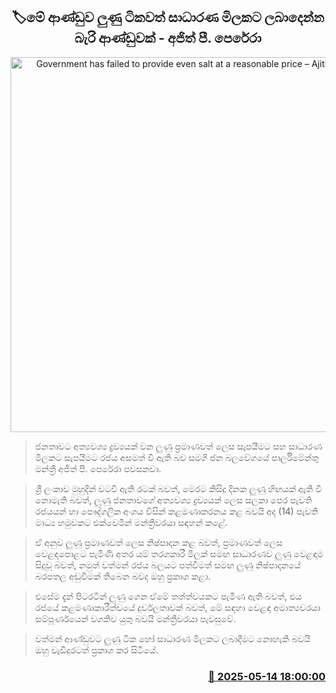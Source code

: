 <p align='center'><b><h2 align='center' title='Government has failed to provide even salt at a reasonable price – Ajith P. Perera'>🏷මේ ආණ්ඩුව ලුණු ටිකවත් සාධාරණ මිලකට ලබාදෙන්න බැරි ආණ්ඩුවක් - අජිත් පී. පෙරේරා</h2></b></p>
<p align='center'><img src='https://helakuru.sgp1.cdn.digitaloceanspaces.com/esana/images/lib/ajithPperera-archived.jpg' width='600' alt='Government has failed to provide even salt at a reasonable price – Ajith P. Perera'></p>

> ජනතාවට අත්‍යවශ්‍ය ද්‍රව්‍යයක් වන ලුණු ප්‍රමාණවත් ලෙස සැපයීමට සහ සාධාරණ මිලකට සැපයීමට රජය අසමත් වී ඇති බව සමගි ජන බලවේගයේ පාර්ලිමේන්තු මන්ත්‍රී අජිත් පී. පෙරේරා පවසනවා.

> ශ්‍රී ලංකාව මුහුදින් වටවී ඇති රටක් බවත්, මෙරට කිසිදු දිනක ලුණු හිඟයක් ඇති වී නොමැති බවත්, ලුණු ජනතාවගේ අත්‍යවශ්‍ය ද්‍රව්‍යයක් ලෙස සලකා පෙර පැවති රජයයන් හා පෞද්ගලික අංශය විසින් කළමණාකරනය කළ බවයි අද (14) පැවති මාධ්‍ය හමුවකට එක්වෙමින් මන්ත්‍රීවරයා සඳහන් කළේ.

> ඒ අනුව ලුණු ප්‍රමාණවත් ලෙස නිෂ්පාදන කළ බවත්, ප්‍රමාණවත් ලෙස වෙළඳපොළට පැමිණි අතර යම් තරගකාරී මිලක් සමඟ සාධාරණව ලුණු වෙළඳාම සිදුවූ බවත්, නමුත් වත්මන් රජය බලයට පත්වීමත් සමඟ ලුණු නිෂ්පාදනයේ බරපතල අඩුවීමක් තිබෙන බවද ඔහු ප්‍රකාශ කළා.

> එසේම දැන් පිටරටින් ලුණු ගෙන ඒමේ තත්ත්වයකට පැමිණ ඇති බවත්, එය රජයේ කළමණාකාරීත්වයේ දුර්වලතාවක් බවත්, මේ සඳහා වෙළඳ අමාත්‍යවරයා සම්පූර්ණයෙන් වගකිව යුතු බවයි මන්ත්‍රීවරයා පැවසුවේ.

> වත්මන් ආණ්ඩුවට ලුණු ටික හෝ සාධාරණ මිලකට ලබාදීමට නොහැකි බවයි ඔහු වැඩිදුරටත් ප්‍රකාශ කර සිටියේ.



<h3 align='right'><a href='https://www.helakuru.lk/esana/p/110065/'>📅 2025-05-14 18:00:00</a></h3>
